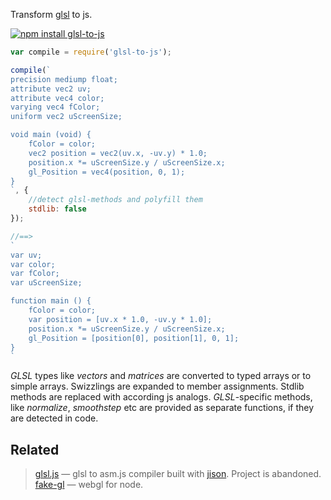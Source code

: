 Transform [glsl](https://www.opengl.org/documentation/glsl/) to js.

[![npm install glsl-to-js](https://nodei.co/npm/glsl-to-js.png?mini=true)](https://npmjs.org/package/glsl-to-js/)

```js
var compile = require('glsl-to-js');

compile(`
precision mediump float;
attribute vec2 uv;
attribute vec4 color;
varying vec4 fColor;
uniform vec2 uScreenSize;

void main (void) {
	fColor = color;
	vec2 position = vec2(uv.x, -uv.y) * 1.0;
	position.x *= uScreenSize.y / uScreenSize.x;
	gl_Position = vec4(position, 0, 1);
}
`, {
	//detect glsl-methods and polyfill them
	stdlib: false
});

//==>
`
var uv;
var color;
var fColor;
var uScreenSize;

function main () {
	fColor = color;
	var position = [uv.x * 1.0, -uv.y * 1.0];
	position.x *= uScreenSize.y / uScreenSize.x;
	gl_Position = [position[0], position[1], 0, 1];
}
`
```

_GLSL_ types like _vectors_ and _matrices_ are converted to typed arrays or to simple arrays. Swizzlings are expanded to member assignments. Stdlib methods are replaced with according js analogs. _GLSL_-specific methods, like _normalize_, _smoothstep_ etc are provided as separate functions, if they are detected in code.


## Related

> [glsl.js](https://npmjs.org/package/glsl) — glsl to asm.js compiler built with [jison](https://npmjs.org/package/jison). Project is abandoned.
> [fake-gl](https://npmjs.org/package/fake-gl) — webgl for node.